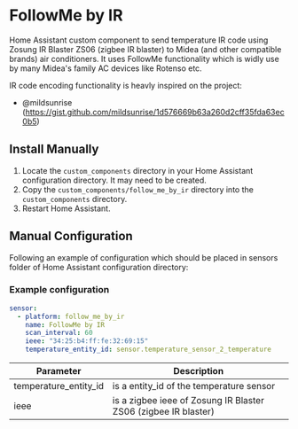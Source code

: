 # FollowMe by IR
Home Assistant custom component to send temperature IR code using Zosung IR Blaster ZS06 (zigbee IR blaster) to Midea (and other compatible brands) air conditioners.
It uses FollowMe functionality which is widly use by many Midea's family AC devices like Rotenso etc.

IR code encoding functionality is heavly inspired on the project:
* @mildsunrise (https://gist.github.com/mildsunrise/1d576669b63a260d2cff35fda63ec0b5)


## Install Manually
1. Locate the `custom_components` directory in your Home Assistant configuration directory. It may need to be created.
2. Copy the `custom_components/follow_me_by_ir` directory into the `custom_components` directory.
3. Restart Home Assistant.

## Manual Configuration
Following an example of configuration which should be placed in sensors folder of Home Assistant configuration directory:

### Example configuration

```yaml
sensor:
  - platform: follow_me_by_ir
    name: FollowMe by IR
    scan_interval: 60
    ieee: "34:25:b4:ff:fe:32:69:15"
    temperature_entity_id: sensor.temperature_sensor_2_temperature
```

| Parameter | Description |
| --- | --- | 
| temperature_entity_id | is a entity_id of the temperature sensor |
| ieee | is a zigbee ieee of Zosung IR Blaster ZS06 (zigbee IR blaster) |
